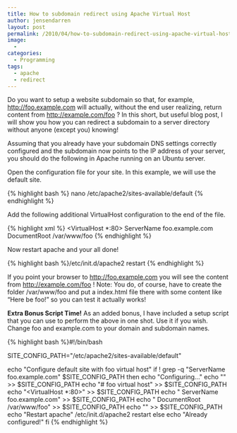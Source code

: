 ```yaml
---
title: How to subdomain redirect using Apache Virtual Host
author: jensendarren
layout: post
permalink: /2010/04/how-to-subdomain-redirect-using-apache-virtual-host/
image:
  -
categories:
  - Programming
tags:
  - apache
  - redirect
---
```

Do you want to setup a website subdomain so that, for example, http://foo.example.com will actually, without the end user realizing, return content from http://example.com/foo ? In this short, but useful blog post, I will show you how you can redirect a subdomain to a server directory without anyone (except you) knowing!

Assuming that you already have your subdomain DNS settings correctly configured and the subdomain now points to the IP address of your server, you should do the following in Apache running on an Ubuntu server.

Open the configuration file for your site. In this example, we will use the default site.

{% highlight bash %}
nano /etc/apache2/sites-available/default
{% endhighlight %}

Add the following additional VirtualHost configuration to the end of the file.

{% highlight xml %}
<VirtualHost *:80>
  ServerName foo.example.com
  DocumentRoot /var/www/foo
</VirtualHost>
{% endhighlight %}

Now restart apache and your all done!

{% highlight bash %}/etc/init.d/apache2 restart
{% endhighlight %}

If you point your browser to http://foo.example.com you will see the content from http://example.com/foo ! Note: You do, of course, have to create the folder /var/www/foo and put a index.html file there with some content like &#8220;Here be foo!&#8221; so you can test it actually works!

**Extra Bonus Script Time!**
As an added bonus, I have included a setup script that you can use to perform the above in one shot. Use it if you wish. Change foo and example.com to your domain and subdomain names.

{% highlight bash %}#!/bin/bash

SITE_CONFIG_PATH="/etc/apache2/sites-available/default"

echo "Configure default site with foo virtual host"
if ! grep -q "ServerName foo.example.com" $SITE_CONFIG_PATH
then
	echo "Configuring..."
	echo "" >> $SITE_CONFIG_PATH
	echo "# foo virtual host" >> $SITE_CONFIG_PATH
	echo "<VirtualHost *:80>" >> $SITE_CONFIG_PATH
	echo "  ServerName foo.example.com" >> $SITE_CONFIG_PATH
	echo "  DocumentRoot /var/www/foo" >> $SITE_CONFIG_PATH
	echo "</VirtualHost>" >> $SITE_CONFIG_PATH
	echo "Restart apache"
	/etc/init.d/apache2 restart
else
	echo "Already configured!"
fi
{% endhighlight %}
